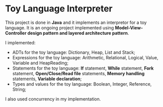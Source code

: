 # Toy Language Interpreter

This project is done in **Java** and it implements an interpretor for a toy language. 
It is an ongoing project implemented using **Model-View-Controller design pattern and layered architecture pattern**. 

I implemented:
- ADTs for the toy language: Dictionary, Heap, List and Stack;
- Expressions for the toy language: Arithmetic, Relational, Logical, Value, Variable and HeapReading;
- Statements for the toy language: **If** statement, **While** statement, **Fork** statement, **Open/Close/Read file** statements, **Memory handling** statements, **Variable declaration**;
- Types and values for the toy language: Boolean, Integer, Reference, String;

I also used concurrency in my implementation.
